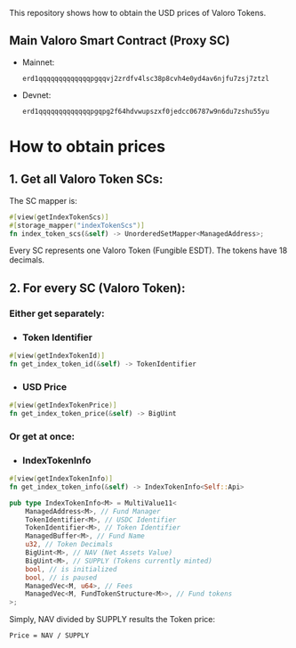 This repository shows how to obtain the USD prices of Valoro Tokens.

## Main Valoro Smart Contract (Proxy SC)

- Mainnet:

    `erd1qqqqqqqqqqqqqpgqqvj2zrdfv4lsc38p8cvh4e0yd4av6njfu7zsj7ztzl`

- Devnet:

    `erd1qqqqqqqqqqqqqpgqpg2f64hdvwupszxf0jedcc06787w9n6du7zshu55yu`


# How to obtain prices

## 1. Get all Valoro Token SCs:

The SC mapper is:

```rust
#[view(getIndexTokenScs)]
#[storage_mapper("indexTokenScs")]
fn index_token_scs(&self) -> UnorderedSetMapper<ManagedAddress>;
```

Every SC represents one Valoro Token (Fungible ESDT). The tokens have 18 decimals.

## 2. For every SC (Valoro Token):

### Either get separately:

- ### Token Identifier

```rust
#[view(getIndexTokenId)]
fn get_index_token_id(&self) -> TokenIdentifier
```

- ### USD Price

```rust
#[view(getIndexTokenPrice)]
fn get_index_token_price(&self) -> BigUint
```

### Or get at once:

- ### IndexTokenInfo

```rust
#[view(getIndexTokenInfo)]
fn get_index_token_info(&self) -> IndexTokenInfo<Self::Api> 
```

```rust
pub type IndexTokenInfo<M> = MultiValue11<
    ManagedAddress<M>, // Fund Manager
    TokenIdentifier<M>, // USDC Identifier
    TokenIdentifier<M>, // Token Identifier
    ManagedBuffer<M>, // Fund Name
    u32, // Token Decimals
    BigUint<M>, // NAV (Net Assets Value)
    BigUint<M>, // SUPPLY (Tokens currently minted)
    bool, // is initialized
    bool, // is paused
    ManagedVec<M, u64>, // Fees
    ManagedVec<M, FundTokenStructure<M>>, // Fund tokens
>;
```

Simply, NAV divided by SUPPLY results the Token price:
```
Price = NAV / SUPPLY
```